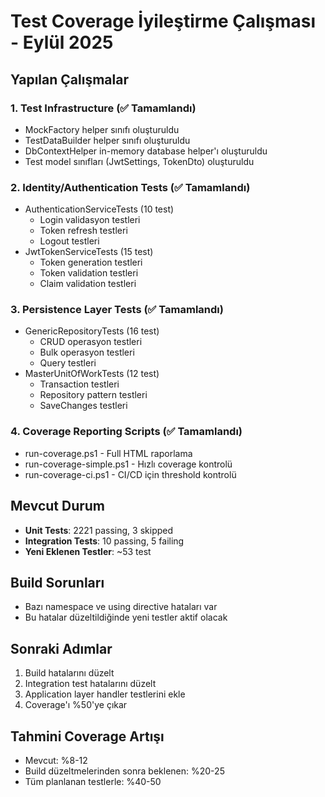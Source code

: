 # Test Coverage İyileştirme Çalışması - Eylül 2025

## Yapılan Çalışmalar

### 1. Test Infrastructure (✅ Tamamlandı)
- MockFactory helper sınıfı oluşturuldu
- TestDataBuilder helper sınıfı oluşturuldu  
- DbContextHelper in-memory database helper'ı oluşturuldu
- Test model sınıfları (JwtSettings, TokenDto) oluşturuldu

### 2. Identity/Authentication Tests (✅ Tamamlandı)
- AuthenticationServiceTests (10 test)
  - Login validasyon testleri
  - Token refresh testleri
  - Logout testleri
- JwtTokenServiceTests (15 test)
  - Token generation testleri
  - Token validation testleri
  - Claim validation testleri

### 3. Persistence Layer Tests (✅ Tamamlandı)
- GenericRepositoryTests (16 test)
  - CRUD operasyon testleri
  - Bulk operasyon testleri
  - Query testleri
- MasterUnitOfWorkTests (12 test)
  - Transaction testleri
  - Repository pattern testleri
  - SaveChanges testleri

### 4. Coverage Reporting Scripts (✅ Tamamlandı)
- run-coverage.ps1 - Full HTML raporlama
- run-coverage-simple.ps1 - Hızlı coverage kontrolü
- run-coverage-ci.ps1 - CI/CD için threshold kontrolü

## Mevcut Durum
- **Unit Tests**: 2221 passing, 3 skipped
- **Integration Tests**: 10 passing, 5 failing
- **Yeni Eklenen Testler**: ~53 test

## Build Sorunları
- Bazı namespace ve using directive hataları var
- Bu hatalar düzeltildiğinde yeni testler aktif olacak

## Sonraki Adımlar
1. Build hatalarını düzelt
2. Integration test hatalarını düzelt
3. Application layer handler testlerini ekle
4. Coverage'ı %50'ye çıkar

## Tahmini Coverage Artışı
- Mevcut: %8-12
- Build düzeltmelerinden sonra beklenen: %20-25
- Tüm planlanan testlerle: %40-50